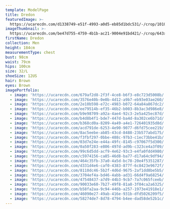 ```yaml
---
template: ModelPage
title: Dredon
featuredImage: >-
  https://ucarecdn.com/d1338749-e51f-4993-a0d5-eb85d1bdc531/-/crop/1010x836/1548,0/-/preview/
imageThumbnail: >-
  https://ucarecdn.com/be47d755-4759-4b1b-ac21-9004e91bd421/-/crop/643x828/388,246/-/preview/
firstName: Dredon
collection: Men
height: 184cm
measurementType: chest
bust: 98cm
waist: 79cm
hips: 100cm
size: 32/L
shoeSize: 12US
hair: Brown
eyes: Brown
imagePortfolio:
  - image: 'https://ucarecdn.com/679af2d8-2f3f-4ce8-b6f3-e8c723d5008b/'
  - image: 'https://ucarecdn.com/3576e40b-0e0b-4d12-a9b7-eb93e03ae260/'
  - image: 'https://ucarecdn.com/2e10b598-e72c-4983-b072-64a84a867dc2/'
  - image: 'https://ucarecdn.com/ee79514b-ef35-46b2-b003-8b3ac3d986e8/'
  - image: 'https://ucarecdn.com/b9e98709-a92a-4ae4-92c3-2e5a425ec87d/'
  - image: 'https://ucarecdn.com/b4d8b4f1-bde7-447d-ba4d-8a302ce6b71d/'
  - image: 'https://ucarecdn.com/b368cd0a-8209-4a49-a4e1-726401935d8d/'
  - image: 'https://ucarecdn.com/acd791de-6253-4e90-9077-d6fd75cee219/'
  - image: 'https://ucarecdn.com/8ac5eebe-ab85-43cd-8488-23b577abd175/'
  - image: 'https://ucarecdn.com/f3fbf297-0bbe-488c-97b3-c1ec73bbe41b/'
  - image: 'https://ucarecdn.com/03d7e24e-e44a-49fc-8145-c97067f5d300/'
  - image: 'https://ucarecdn.com/0a50f283-e806-497d-ad9b-c323ce4a3f09/'
  - image: 'https://ucarecdn.com/99c6d5dd-acf9-4e62-93c3-e4fa0fdd4980/'
  - image: 'https://ucarecdn.com/c5974156-ca85-46d8-ba77-d17a64c9df94/'
  - image: 'https://ucarecdn.com/464c35fb-37a0-4a5d-bc78-20e4f5351287/'
  - image: 'https://ucarecdn.com/d331d4e6-caf0-4383-877f-6c8423e9672f/'
  - image: 'https://ucarecdn.com/8110dc46-5b2f-4d6d-9675-2af1dd8be5b5/'
  - image: 'https://ucarecdn.com/3704ef4a-bd46-4abb-ad31-66d4f9a68254/'
  - image: 'https://ucarecdn.com/47548437-a7d9-44b3-9cb7-7a7c065fceeb/'
  - image: 'https://ucarecdn.com/90033e60-7b27-49f8-81a8-3f04ca2a6325/'
  - image: 'https://ucarecdn.com/b58fa2aa-9c94-446b-a257-1973e41918e1/'
  - image: 'https://ucarecdn.com/46090e27-49ab-416e-931b-dfd5026209f5/'
  - image: 'https://ucarecdn.com/58274de7-8d78-4794-b4ee-dad58de52b1c/'
---
```



